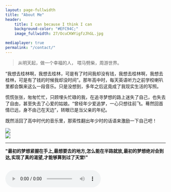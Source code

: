 ```yaml
---
layout: page-fullwidth
title: "About Me"
header:
    title: I can because I think I can
    background-color: "#EFC94C;"
    image_fullwidth: 27/OcuCKWYigfzJhGL.jpg

mediaplayer: true
permalink: "/contact/"
---
```


> 从明天起，做一个幸福的人， 喂马劈柴，周游世界。

<p>
“我想去桂林啊，我想去桂林，可是有了时间我却没有钱，我想去桂林啊，我想去桂林，可是有了钱的时候我却没时间”。那年高中时，每天英语听力之前学校喇叭里都会飘来这么一段音乐。只是没想到，多年之后这竟成了我现实生活的写照。
</p>

<p>
慌慌张张，匆匆忙忙，只顾埋头忙碌的我，在追寻梦想的路上迷失了自己，也失去了自由，甚至失去了心爱的姑娘。“曾经年少爱追梦，一心只想往前飞。蓦然回首情已远，身不由己在天边”，转眼已是当父亲的年纪。
</p>

<p>
既然活回了高中时代的音乐里，那索性翻出年少时的话语来激励一下自己吧！
</p>

<div class="row">
    <div class="medium-6 columns t30">
        <img src="{{ site.urlimg }}25/kI5dQGMK1hCsXlT.jpg">
    </div>
    <div class="medium-6 columns t30">
        <img src="{{ site.urlimg }}25/i7qHmnhoprxscAz.jpg">
    </div>
</div>

---

<p><b>"最初的梦想紧握在手上,最想要去的地方,怎么能在半路就放,最初的梦想绝对会到达,实现了真的渴望,才能够算到过了天堂!"</b></p>
<br/>
<audio src="{{site.urlbgm}}dream.mp3" type="audio/mp3" autoplay loop controls></audio>
